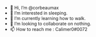 - 👋 Hi, I’m @corbeaumax
- 👀 I’m interested in sleeping.
- 🌱 I’m currently learning how to walk.
- 💞️ I’m looking to collaborate on nothing.
- 📫 How to reach me : Calimer0#0072

<!---
corbeaumax/corbeaumax is a ✨ special ✨ repository because its `README.md` (this file) appears on your GitHub profile.
You can click the Preview link to take a look at your changes.
--->

